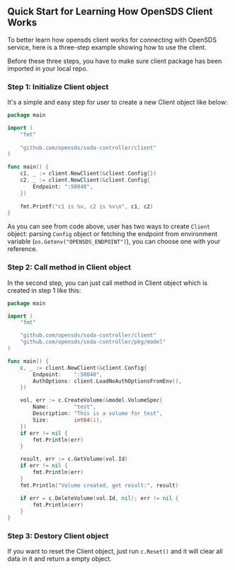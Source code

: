 ## Quick Start for Learning How OpenSDS Client Works

To better learn how opensds client works for connecting with OpenSDS service,
here is a three-step example showing how to use the client.

Before these three steps, you have to make sure client package has been imported
in your local repo.

### Step 1: Initialize Client object
It's a simple and easy step for user to create a new Client object like below:
```go
package main

import (
	"fmt"
	
	"github.com/opensds/soda-controller/client"
)

func main() {
	c1, _ := client.NewClient(&client.Config{})
	c2, _ := client.NewClient(&client.Config{
		Endpoint: ":50040",
	})
	
	fmt.Printf("c1 is %v, c2 is %v\n", c1, c2)
}
```
As you can see from code above, user has two ways to create ```Client``` object:
parsing ```Config``` object or fetching the endpoint from environment variable
(```os.Getenv("OPENSDS_ENDPOINT")```), you can choose one with your reference.

### Step 2: Call method in Client object
In the second step, you can just call method in Client object which is created
in step 1 like this:
```go
package main

import (
	"fmt"

	"github.com/opensds/soda-controller/client"
	"github.com/opensds/soda-controller/pkg/model"
)

func main() {
	c, _ := client.NewClient(&client.Config{
		Endpoint:    ":50040",
		AuthOptions: client.LoadNoAuthOptionsFromEnv(),
	})

	vol, err := c.CreateVolume(&model.VolumeSpec{
		Name:        "test",
		Description: "This is a volume for test",
		Size:        int64(1),
	})
	if err != nil {
		fmt.Println(err)
	}

	result, err := c.GetVolume(vol.Id)
	if err != nil {
		fmt.Println(err)
	}
	fmt.Println("Volume created, get result:", result)

	if err = c.DeleteVolume(vol.Id, nil); err != nil {
		fmt.Println(err)
	}
}
```

### Step 3: Destory Client object
If you want to reset the Client object, just run ```c.Reset()``` and it will
clear all data in it and return a empty object.
